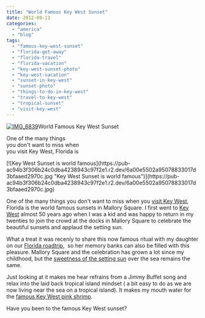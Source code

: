 ```yaml
---
title: "World Famous Key West Sunset"
date: 2012-09-11
categories: 
  - "america"
  - "blog"
tags: 
  - "famous-key-west-sunset"
  - "florida-get-away"
  - "florida-travel"
  - "florida-vacation"
  - "key-west-sunset-photo"
  - "key-west-vacation"
  - "sunset-in-key-west"
  - "sunset-photo"
  - "things-to-do-in-key-west"
  - "travel-to-key-west"
  - "tropical-sunset"
  - "visit-key-west"
---
```


[![IMG_6839](https://pub-ac94b3f306b24c0dba4238943c97f2e1.r2.dev/6a00e5502a95078833017d3bfaae51970c.jpg "IMG_6839")](https://pub-ac94b3f306b24c0dba4238943c97f2e1.r2.dev/6a00e5502a95078833017d3bfaae51970c.jpg)World Famous Key West Sunset

One of the many things  
you don't want to miss when  
you visit Key West, Florida is

<!--more--> [![Key West Sunset is world famous](https://pub-ac94b3f306b24c0dba4238943c97f2e1.r2.dev/6a00e5502a95078833017d3bfaaed2970c.jpg "Key West Sunset is world famous")](https://pub-ac94b3f306b24c0dba4238943c97f2e1.r2.dev/6a00e5502a95078833017d3bfaaed2970c.jpg)  
  
One of the many things you don't want to miss when you [visit Key West](http://soultravelers3new.local/2012/02/key-west-vacation.html "visit key west"), Florida is the world famous sunsets in Mallory Square. I first went to [Key West](http://soultravelers3new.local/2012/07/-beach-bliss-romantic-dining-fantasy-in-key-west.html "Key west vacation tip") almost 50 years ago when I was a kid and was happy to return in my twenties to join the crowd at the docks in Mallory Square to celebrate the beautiful sunsets and applaud the setting sun.  
  
What a treat it was recenly to share this now famous ritual with my daughter on our [Florida roadtrip](http://soultravelers3new.local/2011/10/florida-road-trip-sun-fun-family-vacation.html "Florida road trip"),  so her memory banks can also be filled with this pleasure. Mallory Square and the celebration has grown a lot since my childhood, but the [sweetness of the setting sun](http://soultravelers3new.local/2012/08/beautiful-sunset-in-pensacola-florida.html "sunset florida") over the sea remains the same.  
  
Just looking at it makes me hear refrains from a Jimmy Buffet song and relax into the laid back tropical island mindset ( a bit easy to do as we are now living near the sea on a tropical island). It makes my mouth water for the [famous Key West pink shrimp](http://soultravelers3new.local/2012/08/famous-key-west-pink-shrimp.html "famous key west pink shrimp").  
  
Have you been to the famous Key West sunset?
